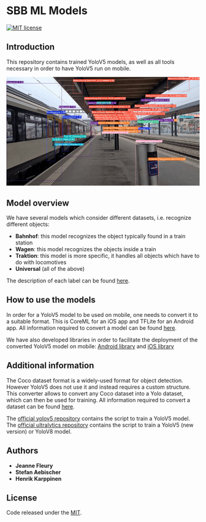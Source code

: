 # SBB ML Models
[![MIT license](https://img.shields.io/badge/License-MIT-blue.svg)](https://spdx.org/licenses/MIT.html)

## Introduction
This repository contains trained YoloV5 models, as well as all tools necessary in order to have YoloV5 run on mobile.

[![Model recognizes SBB objects and trains](images/demo.gif)](http://www.youtube.com/watch?v=1xE47hNwsBQ "SBB ML Universal Model Demo")

<!---
What's the purpose of this repository ?
-->

## Model overview
We have several models which consider different datasets, i.e. recognize different objects:
- **Bahnhof**: this model recognizes the object typically found in a train station
- **Wagen**: this model recognizes the objects inside a train
- **Traktion**: this model is more specific, it handles all objects which have to do with locomotives
- **Universal** (all of the above)

The description of each label can be found [here](Annotations.md).

<!---
## Demo
Include some demo videos
-->

## How to use the models
In order for a YoloV5 model to be used on mobile, one needs to convert it to a suitable format. This is CoreML for an iOS app and TFLite for an Android app.
All information required to convert a model can be found [here](converter/README.md).

We have also developed libraries in order to facilitate the deployment of the converted YoloV5 model on mobile:
[Android library](https://github.com/SchweizerischeBundesbahnen/mobile-android-ml) and [iOS library](https://github.com/SchweizerischeBundesbahnen/mobile-ios-ml)

## Additional information
The Coco dataset format is a widely-used format for object detection. However YoloV5 does not use it and instead requires a custom structure. This converter allows to convert any Coco dataset into a Yolo dataset, which can then be used for training.
All information required to convert a dataset can be found [here](coco2yolov5-converter/README.md).

The [official yolov5 repository](https://github.com/ultralytics/yolov5) contains the script to train a YoloV5 model.
The [official ultralytics repository](https://github.com/ultralytics/ultralytics) contains the script to train a YoloV5 (new version) or YoloV8 model.

## Authors
* **Jeanne Fleury**
* **Stefan Aebischer**
* **Henrik Karppinen**

## License
Code released under the [MIT](LICENSE).
